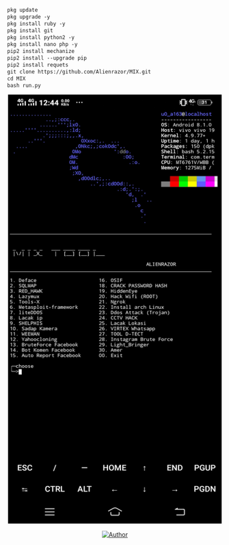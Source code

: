 ```
pkg update   
pkg upgrade -y 
pkg install ruby -y 
pkg install git 
pkg install python2 -y 
pkg install nano php -y 
pip2 install mechanize 
pip2 install --upgrade pip 
pip2 install requets 
git clone https://github.com/Alienrazor/MIX.git
cd MIX
bash run.py
```
<p align="center">

<img src='https://raw.githubusercontent.com/Alienrazor/SS/main/Screenshot_20230318_004413.jpg' style="height:1000px;width:500px;" >

<p align="center">
<a href="https://github.com/Alienrazor"><img title="Author" src="https://img.shields.io/badge/Author-Alienrazor-red.svg?style=for-the-badge&logo=github"></a>
</p>

